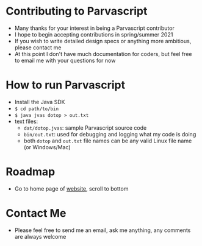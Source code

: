 # Contributing to Parvascript
* Many thanks for your interest in being a Parvascript contributor
* I hope to begin accepting contributions in spring/summer 2021
* If you wish to write detailed design specs or anything more ambitious, please contact me
* At this point I don't have much documentation for coders, but feel free to email me with your questions for now
# How to run Parvascript
* Install the Java SDK
* `$ cd path/to/bin`
* `$ java jvas dotop > out.txt`
* text files:
  * `dat/dotop.jvas`: sample Parvascript source code
  * `bin/out.txt`: used for debugging and logging what my code is doing
  * both `dotop` and `out.txt` file names can be any valid Linux file name (or Windows/Mac)
# Roadmap
* Go to home page of [website](http://parvascape.com), scroll to bottom
# Contact Me
* Please feel free to send me an email, ask me anything, any comments are always welcome
